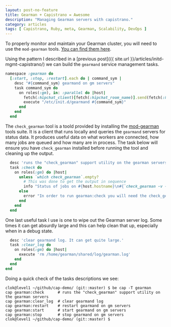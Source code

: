 ```yaml
---
layout: post-no-feature
title: Gearman + Capistrano = Awesome
description: "Managing Gearman servers with capistrano."
category: articles
tags: [ Capistrano, Ruby, meta, Gearman, Scalability, DevOps ]
---
```


To properly monitor and maintain your Gearman cluster, you will need to use the `mod-gearman` tools. [You can find them here](https://labs.consol.de/nagios/mod-gearman/).

Using the pattern I described in a [previous post]({{ site.url }}/articles/initd-mgmt-capistrano/) we can build the `gearmand` service management tasks.

``` ruby
namespace :gearman do
  [:start, :stop, :restart].each do | command_sym |
    desc "#{command_sym} gearmand on gm servers"
    task command_sym do
      on roles(:gm), in: :parallel do |host|
        fetch(:hipchat_client)[fetch(:hipchat_room_name)].send(fetch(:hipchat_user), "#{command_sym} of gearmand service on #{host.hostname}", :notify => fetch(:hipchat_announce), :color => 'purple')
        execute "/etc/init.d/gearmand #{command_sym}"
      end
    end
  end
```

The `check_gearman` tool is a toold provided by installing the [mod-gearman](https://labs.consol.de/nagios/mod-gearman/) tools suite. It is a client that runs locally and queries the `gearmand` servers for status data. It produces useful data on what workers are connected, how many jobs are queued and how many are in process. The task below will ensure you have `check_gearman` installed before running the tool and cleaning up the output.

``` ruby
  desc 'runs the "check_gearman" support utility on the gearman servers'
  task :check do
    on roles(:gm) do |host|
      unless `which check_gearman`.empty?
        # This was done to get the output in sequence
        info "Status of jobs on #{host.hostname}\n#{`check_gearman -v -H #{host.hostname} | grep 'name'`}"
      else
        error "In order to run gearman:check you will need the check_gearman utility. It can be installed using the mod_gearman suite: https://labs.consol.de/nagios/mod-gearman/"
      end
    end
  end
```

One last useful task I use is one to wipe out the Gearman server log. Some times it can get absurdly large and this can help clean that up, especially when in a debug state.

``` ruby
  desc 'clear gearmand log. It can get quite large.'
  task :clear_log do
    on roles(:gm) do |host|
      execute 'rm /home/gearman/shared/log/gearman.log'
    end
  end
end
```

Doing a quick check of the tasks descriptions we see:

``` shell
clok@level1 ~/github/cap-demo/ (git::master) $ be cap -T gearman
cap gearman:check      # runs the "check_gearman" support utility on the gearman servers
cap gearman:clear_log  # clear gearmand log
cap gearman:restart    # restart gearmand on gm servers
cap gearman:start      # start gearmand on gm servers
cap gearman:stop       # stop gearmand on gm servers
clok@level1 ~/github/cap-demo/ (git::master) $
```
